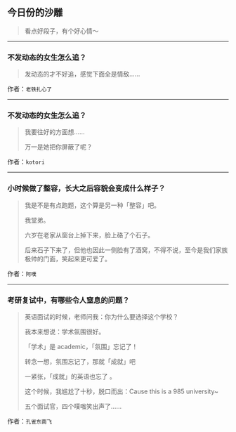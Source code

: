 ## 今日份的沙雕

> 看点好段子，有个好心情～


 
---

### 不发动态的女生怎么追？

> 发动态的才不好追，感觉下面全是情敌……


作者：`老铁扎心了`

---

### 不发动态的女生怎么追？

> 我要往好的方面想……
> 
> 万一是她把你屏蔽了呢？


作者：`kotori`

---

### 小时候做了整容，长大之后容貌会变成什么样子？

> 我是不是有点跑题，这个算是另一种「整容」吧。
> 
> 我堂弟。
> 
> 六岁在老家从窗台上掉下来，脸上硌了个石子。
> 
> 后来石子下来了，但他也因此一侧脸有了酒窝，不得不说，至今是我们家族极帅的门面，笑起来更可爱了。


作者：`阿噗`

---

### 考研复试中，有哪些令人窒息的问题？

> 英语面试的时候，老师问我：你为什么要选择这个学校？
> 
> 我本来想说：学术氛围很好。
> 
> 「学术」是 academic，「氛围」忘记了！
> 
> 转念一想，氛围忘记了，那就「成就」吧
> 
> 一紧张，「成就」的英语也忘了 。
> 
> 这个时候，我尴尬了十秒，脱口而出：Cause this is a 985 university~
> 
> 五个面试官，四个噗嗤笑出声了……


作者：`孔雀东南飞`